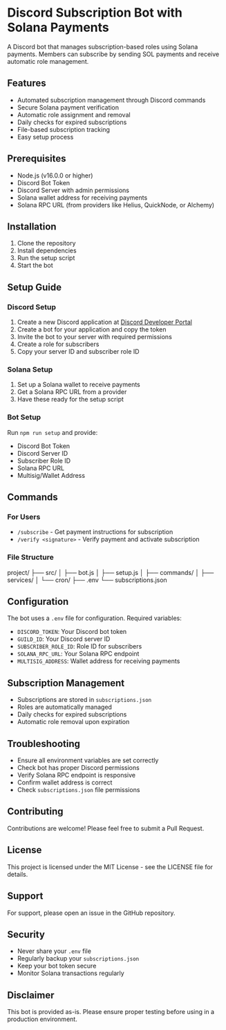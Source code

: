 # Discord Subscription Bot with Solana Payments

A Discord bot that manages subscription-based roles using Solana payments. Members can subscribe by sending SOL payments and receive automatic role management.

## Features
- Automated subscription management through Discord commands
- Secure Solana payment verification
- Automatic role assignment and removal
- Daily checks for expired subscriptions
- File-based subscription tracking
- Easy setup process

## Prerequisites
- Node.js (v16.0.0 or higher)
- Discord Bot Token
- Discord Server with admin permissions
- Solana wallet address for receiving payments
- Solana RPC URL (from providers like Helius, QuickNode, or Alchemy)

## Installation

1. Clone the repository
2. Install dependencies
3. Run the setup script
4. Start the bot


## Setup Guide

### Discord Setup
1. Create a new Discord application at [Discord Developer Portal](https://discord.com/developers/applications)
2. Create a bot for your application and copy the token
3. Invite the bot to your server with required permissions
4. Create a role for subscribers
5. Copy your server ID and subscriber role ID

### Solana Setup
1. Set up a Solana wallet to receive payments
2. Get a Solana RPC URL from a provider
3. Have these ready for the setup script

### Bot Setup
Run `npm run setup` and provide:
- Discord Bot Token
- Discord Server ID
- Subscriber Role ID
- Solana RPC URL
- Multisig/Wallet Address

## Commands

### For Users
- `/subscribe` - Get payment instructions for subscription
- `/verify <signature>` - Verify payment and activate subscription

### File Structure
project/
├── src/
│ ├── bot.js
│ ├── setup.js
│ ├── commands/
│ ├── services/
│ └── cron/
├── .env
└── subscriptions.json


## Configuration
The bot uses a `.env` file for configuration. Required variables:
- `DISCORD_TOKEN`: Your Discord bot token
- `GUILD_ID`: Your Discord server ID
- `SUBSCRIBER_ROLE_ID`: Role ID for subscribers
- `SOLANA_RPC_URL`: Your Solana RPC endpoint
- `MULTISIG_ADDRESS`: Wallet address for receiving payments

## Subscription Management
- Subscriptions are stored in `subscriptions.json`
- Roles are automatically managed
- Daily checks for expired subscriptions
- Automatic role removal upon expiration

## Troubleshooting
- Ensure all environment variables are set correctly
- Check bot has proper Discord permissions
- Verify Solana RPC endpoint is responsive
- Confirm wallet address is correct
- Check `subscriptions.json` file permissions

## Contributing
Contributions are welcome! Please feel free to submit a Pull Request.

## License
This project is licensed under the MIT License - see the LICENSE file for details.

## Support
For support, please open an issue in the GitHub repository.

## Security
- Never share your `.env` file
- Regularly backup your `subscriptions.json`
- Keep your bot token secure
- Monitor Solana transactions regularly

## Disclaimer
This bot is provided as-is. Please ensure proper testing before using in a production environment.
